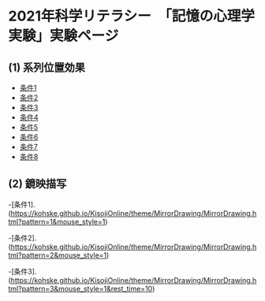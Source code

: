 # 2021年科学リテラシー　「記憶の心理学実験」実験ページ

## (1) 系列位置効果

- [条件1](freeRecall/)
 - [条件2](freeRecall2/)
 - [条件3](freeRecall3/)
 - [条件4](freeRecall4/)
 - [条件5](freeRecall5/)
 - [条件6](freeRecall6/)
 - [条件7](freeRecall7/)
 - [条件8](freeRecall8/)

## (2) 鏡映描写
-[条件1].(https://kohske.github.io/KisojiOnline/theme/MirrorDrawing/MirrorDrawing.html?pattern=1&mouse_style=1)

-[条件2].(https://kohske.github.io/KisojiOnline/theme/MirrorDrawing/MirrorDrawing.html?pattern=2&mouse_style=1)

-[条件3].(https://kohske.github.io/KisojiOnline/theme/MirrorDrawing/MirrorDrawing.html?pattern=3&mouse_style=1&rest_time=10)
 
